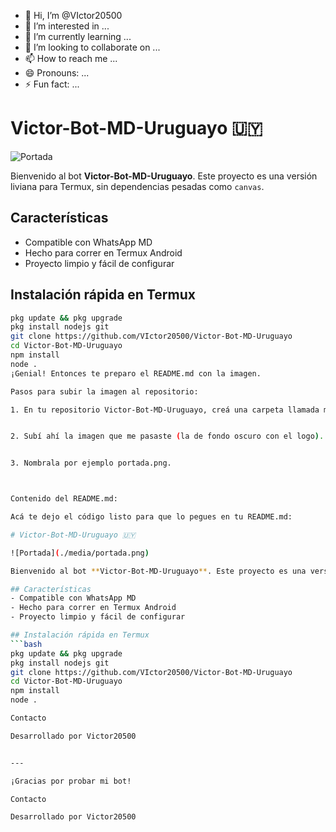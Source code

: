- 👋 Hi, I’m @VIctor20500
- 👀 I’m interested in ...
- 🌱 I’m currently learning ...
- 💞️ I’m looking to collaborate on ...
- 📫 How to reach me ...
- 😄 Pronouns: ...
- ⚡ Fun fact: ...

<!---
VIctor20500/VIctor20500 is a ✨ special ✨ repository because its `README.md` (this file) appears on your GitHub profile.
You can click the Preview link to take a look at your changes.
--->
# Victor-Bot-MD-Uruguayo 🇺🇾

![Portada](./media/portada.png)

Bienvenido al bot **Victor-Bot-MD-Uruguayo**. Este proyecto es una versión liviana para Termux, sin dependencias pesadas como `canvas`.

## Características
- Compatible con WhatsApp MD
- Hecho para correr en Termux Android
- Proyecto limpio y fácil de configurar

## Instalación rápida en Termux
```bash
pkg update && pkg upgrade
pkg install nodejs git
git clone https://github.com/VIctor20500/Victor-Bot-MD-Uruguayo
cd Victor-Bot-MD-Uruguayo
npm install
node .
¡Genial! Entonces te preparo el README.md con la imagen.

Pasos para subir la imagen al repositorio:

1. En tu repositorio Victor-Bot-MD-Uruguayo, creá una carpeta llamada media.


2. Subí ahí la imagen que me pasaste (la de fondo oscuro con el logo).


3. Nombrala por ejemplo portada.png.



Contenido del README.md:

Acá te dejo el código listo para que lo pegues en tu README.md:

# Victor-Bot-MD-Uruguayo 🇺🇾

![Portada](./media/portada.png)

Bienvenido al bot **Victor-Bot-MD-Uruguayo**. Este proyecto es una versión liviana para Termux, sin dependencias pesadas como `canvas`.

## Características
- Compatible con WhatsApp MD
- Hecho para correr en Termux Android
- Proyecto limpio y fácil de configurar

## Instalación rápida en Termux
```bash
pkg update && pkg upgrade
pkg install nodejs git
git clone https://github.com/VIctor20500/Victor-Bot-MD-Uruguayo
cd Victor-Bot-MD-Uruguayo
npm install
node .

Contacto

Desarrollado por Victor20500


---

¡Gracias por probar mi bot!

Contacto

Desarrollado por Victor20500
